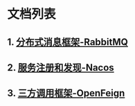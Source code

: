 # 文档列表

## 1. [分布式消息框架-RabbitMQ](http://dongwenxiang.top/spring/微服务/%E5%88%86%E5%B8%83%E5%BC%8F%E6%B6%88%E6%81%AF%E6%A1%86%E6%9E%B6RabbitMQ-.html)

## 2. [服务注册和发现-Nacos](https://dongwenxiang.top/spring/微服务/服务注册和发现-nacos.html)

## 3. [三方调用框架-OpenFeign](http://dongwenxiang.top/spring/%E5%BE%AE%E6%9C%8D%E5%8A%A1/OpenFeign.html)